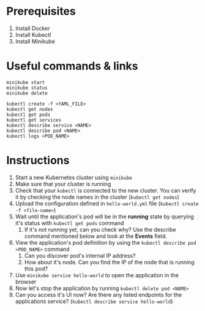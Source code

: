 # Prerequisites

1. Install Docker
2. Install Kubectl
3. Install Minikube

# Useful commands & links

```
minikube start
minikube status
minikube delete

kubectl create -f <YAML_FILE>
kubectl get nodes
kubectl get pods
kubectl get services
kubectl describe service <NAME>
kubectl describe pod <NAME>
kubectl logs <POD_NAME>
```

# Instructions

1. Start a new Kubernetes cluster using `minikube`
2. Make sure that your cluster is running
3. Check that your `kubectl` is connected to the new cluster. You can verify it by checking the node names in the cluster (`kubectl get nodes`)
3. Upload the configuration defined in `hello-world.yml` file (`kubectl create -f <file-name>`)
4. Wait until the application's pod will be in the **running** state by querying it's status with
`kubectl get pods` command
    1. If it's not running yet, can you check why? Use the describe command
    mentioned below and look at the **Events** field.
5. View the application's pod definition by using the `kubectl describe pod
<POD_NAME>` command
    1. Can you discover pod's internal IP address?
    2. How about it's node. Can you find the IP of the node that is running this pod?
6. Use `minikube service hello-world` to open the application in the browser
7. Now let's stop the application by running `kubectl delete pod <NAME>`
8. Can you access it's UI now? Are there any listed endpoints for the applications service? (`kubectl describe service hello-world`)